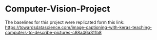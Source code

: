 # Computer-Vision-Project

The baselines for this project were replicated form this link:
https://towardsdatascience.com/image-captioning-with-keras-teaching-computers-to-describe-pictures-c88a46a311b8
